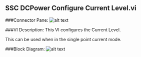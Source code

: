 ## **SSC DCPower Configure Current Level.vi**
###Connector Pane:
![alt text](/SSC%20DCPower/Source/Constant%20Current/SSC%20DCPower%20Configure%20Current%20Level.vic.png "SSC DCPower Configure Current Level.vi connector pane")

###VI Description:
This VI configures the Current Level.

This can be used when in the single point current mode.

###Block Diagram:
![alt text](/SSC%20DCPower/Source/Constant%20Current/SSC%20DCPower%20Configure%20Current%20Level.vid.png "SSC DCPower Configure Current Level.vi block diagram")
